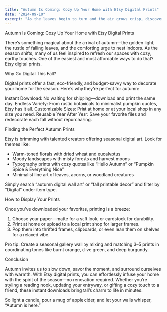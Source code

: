 ```yaml
---
title: "Autumn Is Coming: Cozy Up Your Home with Etsy Digital Prints"
date: "2024-09-10"
excerpt: "As the leaves begin to turn and the air grows crisp, discover how Etsy digital prints can instantly bring warm autumn vibes into your home—no shipping, no wait, just instant seasonal charm."
---
```


Autumn Is Coming: Cozy Up Your Home with Etsy Digital Prints

There’s something magical about the arrival of autumn—the golden light, the rustle of falling leaves, and the comforting urge to nest indoors. As the season shifts, many of us feel inspired to refresh our spaces with cozy, earthy touches. One of the easiest and most affordable ways to do that? Etsy digital prints.

Why Go Digital This Fall?

Digital prints offer a fast, eco-friendly, and budget-savvy way to decorate your home for the season. Here’s why they’re perfect for autumn:

Instant Download: No waiting for shipping—download and print the same day.
Endless Variety: From rustic botanicals to minimalist pumpkin quotes, Etsy has it all.
Customizable Sizes: Print at home or at your local shop in any size you need.
Reusable Year After Year: Save your favorite files and redecorate each fall without repurchasing.

Finding the Perfect Autumn Prints

Etsy is brimming with talented creators offering seasonal digital art. Look for themes like:

- Warm-toned florals with dried wheat and eucalyptus  
- Moody landscapes with misty forests and harvest moons  
- Typography prints with cozy quotes like “Hello Autumn” or “Pumpkin Spice & Everything Nice”  
- Minimalist line art of leaves, acorns, or woodland creatures  

Simply search “autumn digital wall art” or “fall printable decor” and filter by “Digital” under item type.

How to Display Your Prints

Once you’ve downloaded your favorites, printing is a breeze:

1. Choose your paper—matte for a soft look, or cardstock for durability.  
2. Print at home or upload to a local print shop for larger frames.  
3. Pop them into thrifted frames, clipboards, or even lean them on shelves for a relaxed vibe.  

Pro tip: Create a seasonal gallery wall by mixing and matching 3–5 prints in coordinating tones like burnt orange, olive green, and deep burgundy.

Conclusion

Autumn invites us to slow down, savor the moment, and surround ourselves with warmth. With Etsy digital prints, you can effortlessly infuse your home with the spirit of the season—no renovation required. Whether you’re styling a reading nook, updating your entryway, or gifting a cozy touch to a friend, these instant downloads bring fall’s charm to life in minutes.

So light a candle, pour a mug of apple cider, and let your walls whisper, “Autumn is here.”